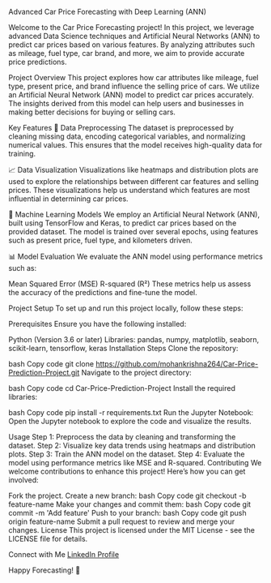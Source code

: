 Advanced Car Price Forecasting with Deep Learning (ANN)

Welcome to the Car Price Forecasting project! In this project, we leverage advanced Data Science techniques and Artificial Neural Networks (ANN) to predict car prices based on various features. By analyzing attributes such as mileage, fuel type, car brand, and more, we aim to provide accurate price predictions.

Project Overview
This project explores how car attributes like mileage, fuel type, present price, and brand influence the selling price of cars. We utilize an Artificial Neural Network (ANN) model to predict car prices accurately. The insights derived from this model can help users and businesses in making better decisions for buying or selling cars.

Key Features
🧹 Data Preprocessing
The dataset is preprocessed by cleaning missing data, encoding categorical variables, and normalizing numerical values. This ensures that the model receives high-quality data for training.

📈 Data Visualization
Visualizations like heatmaps and distribution plots are used to explore the relationships between different car features and selling prices. These visualizations help us understand which features are most influential in determining car prices.

🤖 Machine Learning Models
We employ an Artificial Neural Network (ANN), built using TensorFlow and Keras, to predict car prices based on the provided dataset. The model is trained over several epochs, using features such as present price, fuel type, and kilometers driven.

📊 Model Evaluation
We evaluate the ANN model using performance metrics such as:

Mean Squared Error (MSE)
R-squared (R²)
These metrics help us assess the accuracy of the predictions and fine-tune the model.

Project Setup
To set up and run this project locally, follow these steps:

Prerequisites
Ensure you have the following installed:

Python (Version 3.6 or later)
Libraries: pandas, numpy, matplotlib, seaborn, scikit-learn, tensorflow, keras
Installation Steps
Clone the repository:

bash
Copy code
git clone https://github.com/mohankrishna264/Car-Price-Prediction-Project.git
Navigate to the project directory:

bash
Copy code
cd Car-Price-Prediction-Project
Install the required libraries:

bash
Copy code
pip install -r requirements.txt
Run the Jupyter Notebook:
Open the Jupyter notebook to explore the code and visualize the results.

Usage
Step 1: Preprocess the data by cleaning and transforming the dataset.
Step 2: Visualize key data trends using heatmaps and distribution plots.
Step 3: Train the ANN model on the dataset.
Step 4: Evaluate the model using performance metrics like MSE and R-squared.
Contributing
We welcome contributions to enhance this project! Here’s how you can get involved:

Fork the project.
Create a new branch:
bash
Copy code
git checkout -b feature-name
Make your changes and commit them:
bash
Copy code
git commit -m 'Add feature'
Push to your branch:
bash
Copy code
git push origin feature-name
Submit a pull request to review and merge your changes.
License
This project is licensed under the MIT License - see the LICENSE file for details.

Connect with Me
[LinkedIn Profile](https://www.linkedin.com/in/mohan-krishna-kola/)

Happy Forecasting! 🚀
